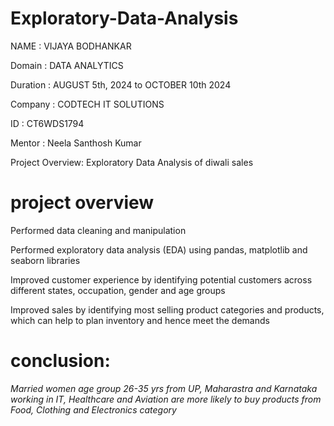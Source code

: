 # Exploratory-Data-Analysis
NAME : VIJAYA BODHANKAR

Domain : DATA ANALYTICS

Duration : AUGUST 5th, 2024 to  OCTOBER 10th 2024

Company : CODTECH IT SOLUTIONS

ID : CT6WDS1794

Mentor : Neela Santhosh Kumar

Project Overview: Exploratory Data Analysis of diwali sales


# project overview
Performed data cleaning and manipulation

Performed exploratory data analysis (EDA) using pandas, matplotlib and seaborn libraries

Improved customer experience by identifying potential customers across different states, occupation, gender and age groups

Improved sales by identifying most selling product categories and products, which can help to plan inventory and hence meet the demands

# conclusion:
*Married women age group 26-35 yrs from UP,  Maharastra and Karnataka working in IT, Healthcare and Aviation are more likely to buy products from Food, Clothing and Electronics category*
